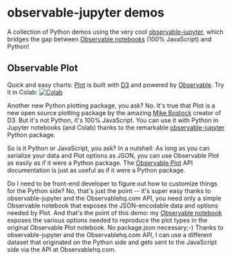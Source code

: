 
# observable-jupyter demos

A collection of Python demos using the very cool 
[observable-jupyter](https://github.com/thomasballinger/observable-jupyter),
which bridges the gap between [Observable notebooks](http://observablehq.com) (100% JavaScript) and Python!

## Observable Plot

Quick and easy charts: [Plot](https://observablehq.com/@observablehq/plot) is built with 
[D3](https://github.com/d3/d3#d3-data-driven-documents) and powered by 
[Observable](http://observablehq.com).
Try it in Colab: [![Colab](https://colab.research.google.com/assets/colab-badge.svg)](https://colab.research.google.com/github/pbogden/observable-jupyter-demos/blob/master/notebooks/observable_plot.ipynb)

Another new Python plotting package, you ask? No. It's true that Plot is a new open source 
plotting package by the amazing [Mike Bostock](https://observablehq.com/@mbostock)
creator of D3.
But it's not Python, it's 100% JavaScript.
You can use it with Python in Jupyter notebooks (and Colab) thanks to the remarkable 
[observable-jupyter](https://github.com/thomasballinger/observable-jupyter) Python package.

So is it Python or JavaScript, you ask? In a nutshell: As long as you can serialize your data and Plot options as JSON, 
you can use Observable Plot as easily as if it were a Python package.
The [Observable Plot](https://github.com/observablehq/plot#readme) API documentation is just as useful as
if it were a Python package.

Do I need to be front-end developer to figure out how to customize things for the Python side?
No, that's just the point -- it's super easy thanks to observable-jupyter and the Observablehq.com API,
you need only a simple Observable notebook that exposes the JSON-encodable data and options needed by Plot. 
And that's the point of this demo: my [Observable notebook](https://observablehq.com/@pbogden/observable-plot-jupyter) 
exposes the various options needed to reproduce the plot types in the original Observable Plot notebook. 
No package.json necessary;-)
Thanks to observable-jupyter and the Observablehq.com API, I can use a different dataset that originated on the Python side and gets
sent to the JavaScript side via the API at Observablehq.com.
